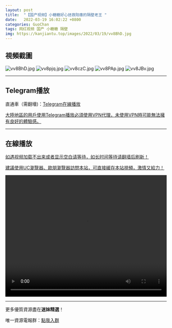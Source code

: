 ```yaml
---
layout: post
title:  "【国产视频】小糖糖好心拯救阳痿的隔壁老王 "
date:   2022-03-19 16:02:22 +0800
categories: GuoChan
tags: 网红视频 国产 小糖糖 隔壁
img: https://kanjiantu.top/images/2022/03/19/vv8BhD.jpg
---
```



## 視頻截圖

![vv8BhD.jpg](https://kanjiantu.top/images/2022/03/19/vv8BhD.jpg)
![vv8pjq.jpg](https://kanjiantu.top/images/2022/03/19/vv8pjq.jpg)
![vv8czC.jpg](https://kanjiantu.top/images/2022/03/19/vv8czC.jpg)
![vv8PAp.jpg](https://kanjiantu.top/images/2022/03/19/vv8PAp.jpg)
![vv8JBv.jpg](https://kanjiantu.top/images/2022/03/19/vv8JBv.jpg)

* * *
## Telegram播放

直通車（需翻墻)：[Telegram在線播放](https://t.me/mimeijingxuan/243)

<u>大陸地區的用戶使用Telegram播放必須使用VPN代理，未使用VPN時可能無法擁有良好的體驗感。</u> 
* * *
## 在線播放
<u>如遇视频加载不出来或者显示空白请等待，如长时间等待请翻墙后刷新！</u>

<u>建議使用UC瀏覽器、歐朋瀏覽器訪問本站，可直接緩存本站視頻，激情又給力！</u>
<center><video src="https://cdn.publer.io/uploads/videos/6245b020db279776cfbeed59/6117a8fa345ffcec461bff005a320011.mp4" width="100%" height="380px" controls="controls"></video></center>

* * *
更多優質資源盡在**迷妹精選**！

唯一資源電報群：[點我入群](https://t.me/mimeijingxuan)


